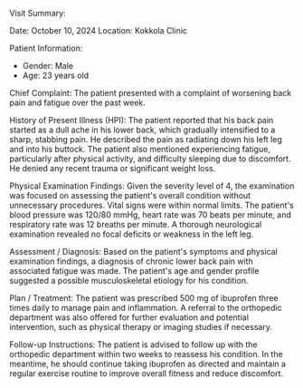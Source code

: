 Visit Summary:

Date: October 10, 2024
Location: Kokkola Clinic

Patient Information:
- Gender: Male
- Age: 23 years old

Chief Complaint:
The patient presented with a complaint of worsening back pain and fatigue over the past week.

History of Present Illness (HPI):
The patient reported that his back pain started as a dull ache in his lower back, which gradually intensified to a sharp, stabbing pain. He described the pain as radiating down his left leg and into his buttock. The patient also mentioned experiencing fatigue, particularly after physical activity, and difficulty sleeping due to discomfort. He denied any recent trauma or significant weight loss.

Physical Examination Findings:
Given the severity level of 4, the examination was focused on assessing the patient's overall condition without unnecessary procedures. Vital signs were within normal limits. The patient's blood pressure was 120/80 mmHg, heart rate was 70 beats per minute, and respiratory rate was 12 breaths per minute. A thorough neurological examination revealed no focal deficits or weakness in the left leg.

Assessment / Diagnosis:
Based on the patient's symptoms and physical examination findings, a diagnosis of chronic lower back pain with associated fatigue was made. The patient's age and gender profile suggested a possible musculoskeletal etiology for his condition.

Plan / Treatment:
The patient was prescribed 500 mg of ibuprofen three times daily to manage pain and inflammation. A referral to the orthopedic department was also offered for further evaluation and potential intervention, such as physical therapy or imaging studies if necessary.

Follow-up Instructions:
The patient is advised to follow up with the orthopedic department within two weeks to reassess his condition. In the meantime, he should continue taking ibuprofen as directed and maintain a regular exercise routine to improve overall fitness and reduce discomfort.